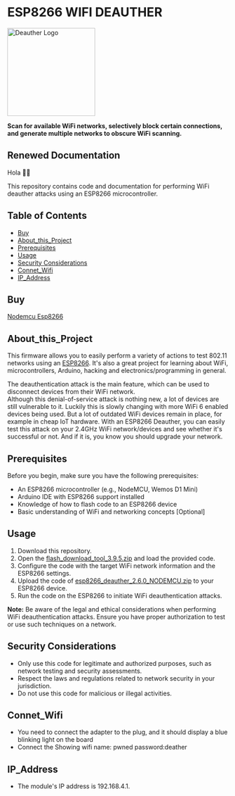 # ESP8266 WIFI DEAUTHER

<img src='https://deauther.com/img/logo.png' alt='Deauther Logo' width='200' />

**Scan for available WiFi networks, selectively block certain connections, and generate multiple networks to obscure WiFi scanning.**

## Renewed Documentation

Hola 👋🏻

This repository contains code and documentation for performing WiFi deauther attacks using an ESP8266 microcontroller.

## Table of Contents
* [Buy](Buy)
* [About_this_Project](#About_this_Project)
* [Prerequisites](#prerequisites)
* [Usage](#usage)
* [Security Considerations](#security-considerations)
* [Connet_Wifi](#Connect_Wifi)
* [IP_Address](#ip_address)

## Buy
[Nodemcu Esp8266](https://www.amazon.in/Generic-Nodemcu-Esp8266-Internet-Development/dp/B07262H53W/ref=mp_s_a_1_3?crid=IKVR7FGW4Z8O&keywords=esp8266&qid=1694963222&sprefix=esp8266%2Caps%2C523&sr=8-3)
## About_this_Project

This firmware allows you to easily perform a variety of actions to test 802.11 networks using an [ESP8266](https://www.espressif.com/en/products/socs/esp8266). It's also a great project for learning about WiFi, microcontrollers, Arduino, hacking and electronics/programming in general.

The deauthentication attack is the main feature, which can be used to disconnect devices from their WiFi network.  
Although this denial-of-service attack is nothing new, a lot of devices are still vulnerable to it. Luckily this is slowly changing with more WiFi 6 enabled devices being used. But a lot of outdated WiFi devices remain in place, for example in cheap IoT hardware.
With an ESP8266 Deauther, you can easily test this attack on your 2.4GHz WiFi network/devices and see whether it's successful or not. And if it is, you know you should upgrade your network.


## Prerequisites

Before you begin, make sure you have the following prerequisites:

- An ESP8266 microcontroller (e.g., NodeMCU, Wemos D1 Mini)
- Arduino IDE with ESP8266 support installed
- Knowledge of how to flash code to an ESP8266 device
- Basic understanding of WiFi and networking concepts  [Optional]

## Usage

1. Download this repository.
3. Open the [flash_download_tool_3.9.5.zip](https://github.com/cyber5kalki/wifi_deauthentication/files/12643043/flash_download_tool_3.9.5.zip) and load the provided code.
4. Configure the code with the target WiFi network information and the ESP8266 settings.
5. Upload the code of [esp8266_deauther_2.6.0_NODEMCU.zip](https://github.com/cyber5kalki/wifi_deauthentication/files/12643061/esp8266_deauther_2.6.0_NODEMCU.zip) to your ESP8266 device.
6. Run the code on the ESP8266 to initiate WiFi deauthentication attacks.

**Note:** Be aware of the legal and ethical considerations when performing WiFi deauthentication attacks. Ensure you have proper authorization to test or use such techniques on a network.

## Security Considerations

- Only use this code for legitimate and authorized purposes, such as network testing and security assessments.
- Respect the laws and regulations related to network security in your jurisdiction.
- Do not use this code for malicious or illegal activities.

## Connet_Wifi

- You need to connect the adapter to the plug, and it should display a blue blinking light on the board
- Connect the Showing wifi name: pwned password:deather

## IP_Address
- The module's IP address is 192.168.4.1.
